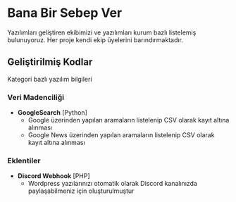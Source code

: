 # Bana Bir Sebep Ver
Yazılımları geliştiren ekibimizi ve yazılımları kurum bazlı listelemiş bulunuyoruz. Her proje kendi ekip üyelerini barındırmaktadır.
## Geliştirilmiş Kodlar
Kategori bazlı yazılım bilgileri
### Veri Madenciliği
- **GoogleSearch** [Python] 
  - Google üzerinden yapılan aramaların listelenip CSV olarak kayıt altına alınması
  - Google News üzerinden yapılan aramaların listelenip CSV olarak kayıt altına alınması

### Eklentiler
- **Discord Webhook** [PHP]
  - Wordpress yazılarınızı otomatik olarak Discord kanalınızda paylaşabilmeniz için oluşturulmuştur
